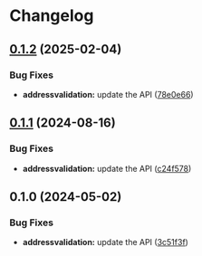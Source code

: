 # Changelog

## [0.1.2](https://github.com/googleapis/google-api-nodejs-client/compare/addressvalidation-v0.1.1...addressvalidation-v0.1.2) (2025-02-04)


### Bug Fixes

* **addressvalidation:** update the API ([78e0e66](https://github.com/googleapis/google-api-nodejs-client/commit/78e0e66a7a02e8421be3f3f45164be4c82b813f3))

## [0.1.1](https://github.com/googleapis/google-api-nodejs-client/compare/addressvalidation-v0.1.0...addressvalidation-v0.1.1) (2024-08-16)


### Bug Fixes

* **addressvalidation:** update the API ([c24f578](https://github.com/googleapis/google-api-nodejs-client/commit/c24f57805e7812fd94d71c61acb316022766947c))

## 0.1.0 (2024-05-02)


### Bug Fixes

* **addressvalidation:** update the API ([3c51f3f](https://github.com/googleapis/google-api-nodejs-client/commit/3c51f3f5214e6465f25825ee8f37a773bbc7b07e))
